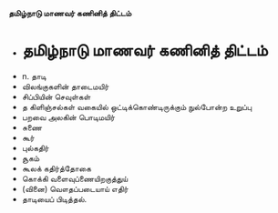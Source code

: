 **தமிழ்நாடு மாணவர் கணினித் திட்டம்**
- # தமிழ்நாடு மாணவர் கணினித் திட்டம்
- n. தாடி
- விலங்குகளின் தாடைமயிர்
- சிப்பியின் செவுள்கள்
- த கிளிஞ்சல்கள் வகையில் ஒட்டிக்கொண்டிருக்கும் நுல்போன்ற உறுப்பு
- பறவை அலகின் பொடிமயிர்
- சுணை
- கூர்
- புல்கதிர்
- சூகம்
- கூலக் கதிர்த்தோகை
- கொக்கி வளைவுப்ணையிறகுத்துய்
- (வினை) வௌதப்படையாய் எதிர்
- தாடியைப் பிடித்தல்.

